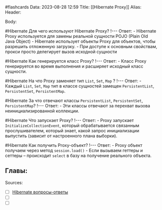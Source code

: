 #flashcards
Data: 2023-08-28 12:59
Title: [[Hibernate Proxy]]
Alias:
Header:




Body:

#Hibernate 
Для чего используют Hibernate Proxy?
!---
Ответ:
	- Hibernate Proxy используется для замены реальной сущности POJO (Plain Old Java Object)
	- Hibernate использует объекты Proxy для объектов, чтобы разрешить отложенную загрузку.
	- При доступе к основным свойствам, прокси просто делегирует вызов исходной сущности
<!--SR:!2023-11-03,10,290-->



#Hibernate 
Как генерируется класс Proxy?
!---
Ответ:
	- Класс Proxy генерируется во время выполнения и расширяет исходный класс сущности.
<!--SR:!2023-10-27,3,150-->



#Hibernate 
На что Proxy заменяет тип `List`, `Set`, `Map` ?
!---
Ответ:
	- Каждый `List`, `Set`, `Map` тип в классе сущностей замещен `PersistentList`, `PersistentSet`, `PersistentMap`.
<!--SR:!2023-11-03,10,370-->


#Hibernate 
За что отвечают классы `PersistentList`, `PersistentSet`, `PersistentMap`?
!---
Ответ:
	- Эти классы отвечают за перехват вызова неинициализированной коллекции.
<!--SR:!2023-10-28,10,270-->



#Hibernate 
Что запускает Proxy?
!---
Ответ:
	- Proxy запускает `InitializeCollectionEvent`, который обрабатывается связанным прослушивателем, который знает, какой запрос инициализации выпустить (зависит от настроенного плана выборки).
<!--SR:!2023-11-01,10,170-->


#Hibernate 
Как получить Proxy-объект?
!---
Ответ:
	- Proxy объект получаем через метод `session.load()`
	- Если вызываем геттеры и сеттеры – происходит `select` в базу на получение реального объекта.
<!--SR:!2023-10-28,10,210-->


Главы:
-


Sources:
- [ ] [Hibernate вопросы-ответы](https://docs.google.com/document/d/104EUUT-gv7xSalJlJu0DInzlyCVFjC5Sz2gcDoVtfyE/edit)
- [ ] []()
- [ ] []()
